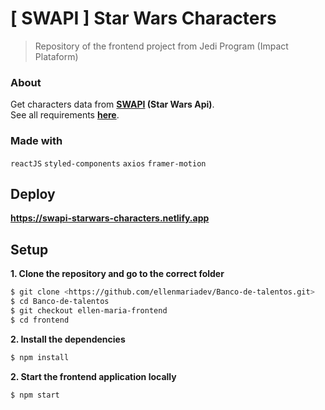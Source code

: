 # [ SWAPI ] Star Wars Characters
> Repository of the frontend project from Jedi Program (Impact Plataform)

### About
Get characters data from **[SWAPI](https://swapi.py4e.com/api/) (Star Wars Api)**.\
See all requirements **[here](https://github.com/Impact-Plataform/Banco-de-talentos/blob/main/frontend/readme.md)**.


### Made with
``reactJS`` ``styled-components`` ``axios`` ``framer-motion``

## Deploy 
**https://swapi-starwars-characters.netlify.app**

## Setup 

**1. Clone the repository and go to the correct folder**

```sh
$ git clone <https://github.com/ellenmariadev/Banco-de-talentos.git>
$ cd Banco-de-talentos
$ git checkout ellen-maria-frontend
$ cd frontend
```
**2. Install the dependencies**

```sh
$ npm install
```

**2. Start the frontend application locally**

```sh
$ npm start
```
